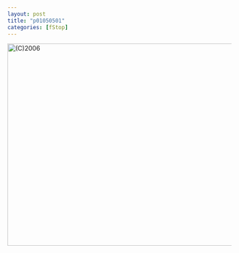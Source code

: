 ```yaml
---
layout: post
title: "p01050501"
categories: [fStop]
---
```

<img title="(C)2006" src="http://www.botzilla.com/blog/pix2006/P1050501.jpg" width="807" height="454" border="0" />


